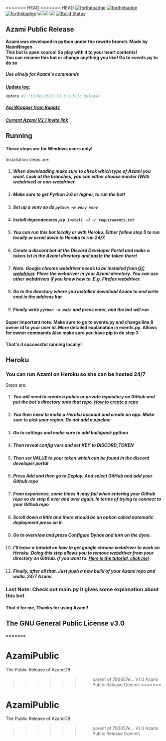 <<<<<<< HEAD
<<<<<<< HEAD
[![forthebadge](https://forthebadge.com/images/badges/made-with-python.svg)](https://forthebadge.com)
[![forthebadge](https://forthebadge.com/images/badges/built-with-love.svg)](https://forthebadge.com)
[![forthebadge](https://forthebadge.com/images/badges/powered-by-oxygen.svg)](https://forthebadge.com)
[<img src="https://img.shields.io/badge/discord.py-rewrite-blue.svg?style=flat-square">](https://github.com/Rapptz/discord.py/tree/rewrite)
[<img src="https://img.shields.io/badge/python-3.8.2-brightgreen.svg?style=flat-square">](https://www.python.org/downloads/release/python-382/)
[![](https://img.shields.io/discord/711685458714689616.svg?style=flat-square&label=Support%20Guild&message=online&colorB=D896FF)](https://discord.com/invite/rRb23dt)
[![Build Status](https://travis-ci.org/pawbot-discord/Pawbot.svg?branch=master)](https://travis-ci.org/pawbot-discord/Pawbot)

Azami Public Release
-------------------------

**Azami was developed in python under the rewrite branch. Made by NeonNingen**\
**This bot is open source! So play with it to your heart contents!**\
**You can rename this bot or change anything you like! Go to events.py to do so**

##### Use a!help for Azami's commands

<ins> __Update log:__ </ins>

```python
Update #1 (19/06/2020) V1.0 Public Release
```

##### [Api Wrapper from Rapptz](https://github.com/Rapptz/discord.py)

##### [Current Azami V2.1 invite link](https://discord.com/oauth2/authorize?client_id=639574438794231818&permissions=8&scope=bot)

Running
---------------------------

#### These steps are for Windows users only!

Installation steps are:

1) ##### When downloading make sure to check which type of Azami you want. Look at the branches, you can either choose master (With webdriver) or non-webdriver

2) ##### Make sure to get Python 3.6 or higher, to run the bot!

3) ##### Set up a venv so do `python -m venv venv`

4) ##### Install dependencies `pip install -U -r requirements.txt`

5) ##### You can run this bot locally or with Heroku. Either follow step 5 to run locally or scroll down to Heroku to run 24/7.

6) ##### Create a discord bot at the Discord Developer Portal and make a token.txt in the Azami directory and paste the token there!

7) ##### Note: Google chrome webdriver needs to be installed from [GC webdriver](https://chromedriver.chromium.org/downloads). Place the webdriver in your Azami directory. You can use other webdrivers if you know how to. E.g. Firefox webdriver. 

8) ##### Go to the directory where you installed download Azami to and write cmd in the address bar

9) ##### Finally write `python -m main` and press enter, and the bot will run


**Super important note: Make sure to go to events.py and change line 8 owner id to your user id. More detailed explanation in events.py. Allows for owner commands Also make sure you have pip to do step 3**

#### That's it successful running locally!

Heroku
---------------------------

### You can run Azami on Heroku so she can be hosted 24/7

Steps are:

1) ##### You will need to create a public or private repository on Github and put the bot's directory onto that repo. [How to create a repo](https://www.youtube.com/watch?v=hMfi_ONvGEs) 

2) ##### You then need to make a Heroku account and create an app. Make sure to pick your region. Do not add a pipeline

3) ##### Go to settings and make sure to add buildpack python

4) ##### Then reveal config vars and set KEY to DISCORD_TOKEN

5) ##### Then set VALUE to your token which can be found in the discord developer portal

6) ##### Press Add and then go to Deploy. And select GitHub and add your Github repo

7) ##### From experience, some times it may fail when entering your Github repo so do step 6 over and over again. In terms of trying to connect to your Github repo

8) ##### Scroll down a little and there should be an option called automatic deployment press on it.

9) ##### Go to overview and press Configure Dynos and turn on the dyno.

10) ##### I'll leave a tutorial on how to get google chrome webdriver to work on Heroku. Doing this step allows you to remove webdriver from your directory on GitHub. If you want to. [Here is the tutorial, click me!](https://www.youtube.com/watch?v=Ven-pqwk3ec)

11) ##### Finally, after all that. Just push a new build of your Azami repo and walla. 24/7 Azami. 

### Last Note: Check out main.py it gives some explanation about this bot

#### That it for me, Thanks for using Azami! 

## The GNU General Public License v3.0

=======
# AzamiPublic
The Public Release of AzamiDB
>>>>>>> parent of 793657e... V1.0 Azami Public Release Commit
=======
# AzamiPublic
The Public Release of AzamiDB
>>>>>>> parent of 793657e... V1.0 Azami Public Release Commit
